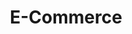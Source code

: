---
id: 73
title : E-Commerce
linkurl: https://drive.google.com/drive/folders/1fQXl-LZsdzlrumFj4RincZ6tz4GHNb6u?usp=sharing
fitur : aspekpajak
createdTime : 31/07/2019
modifiedTime : 12/01/2019
topik: Mini Version
img: online.png
---
